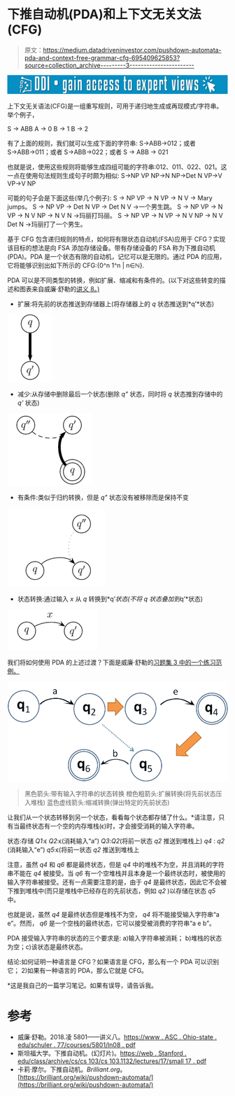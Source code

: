 # 下推自动机(PDA)和上下文无关文法(CFG)

> 原文：<https://medium.datadriveninvestor.com/pushdown-automata-pda-and-context-free-grammar-cfg-695409625853?source=collection_archive---------3----------------------->

[![](img/c5bfd701d281c2b5dac5ad54741102aa.png)](http://www.track.datadriveninvestor.com/1B9E)

上下文无关语法(CFG)是一组重写规则，可用于递归地生成或再现模式/字符串。举个例子，

S → ABB
A → 0
B → 1
B → 2

有了上面的规则，我们就可以生成下面的字符串:
S→ABB→012；或者
S→ABB→011；或者
S→ABB→022；或者
S → ABB → 021

也就是说，使用这些规则将能够生成四组可能的字符串:012、011、022、021。这一点在使用句法规则生成句子时颇为相似:
S→NP VP
NP→N
NP→Det N
VP→V
VP→V NP

可能的句子会是下面这些(举几个例子):
S → NP VP → N VP → N V → Mary jumps。
S → NP VP → Det N VP → Det N V →一个男生跳。
S → NP VP → N VP → N V NP → N V N →玛丽打玛丽。
S → NP VP → N VP → N V NP → N V Det N →玛丽打了一个男生。

基于 CFG 包含递归规则的特点，如何将有限状态自动机(FSA)应用于 CFG？实现该目标的想法是向 FSA 添加存储设备。带有存储设备的 FSA 称为下推自动机(PDA)。PDA 是一个状态有限的自动机，记忆可以是无限的。通过 PDA 的应用，它将能够识别出如下所示的 CFG:{0^n 1^n | n∈ℕ}.

PDA 可以是不同类型的转换，例如扩展、缩减和有条件的。(以下对这些转变的描述和图表来自威廉·舒勒的[讲义 8。)](https://www.asc.ohio-state.edu/schuler.77/courses/5801/LN08.pdf)

*   扩展:将先前的状态推送到存储器上(将存储器上的 *q* 状态推送到*q’*状态)

![](img/3cd70b33f6cac779114bab056480b0bc.png)

*   减少:从存储中删除最后一个状态(删除 *q"* 状态，同时将 *q* 状态推到存储中的 *q'* 状态)

![](img/8e91c5d181de1136e2adf0c2556ba155.png)

*   有条件:类似于归约转换，但是 *q"* 状态没有被移除而是保持不变

![](img/c9d8b91e943a394af355a66a110b630a.png)

*   状态转换:通过输入 *x* 从 *q* 转换到*q’*状态(不将 *q* 状态叠加到*q’*状态)

![](img/24dd68d27520c54c8a374a3414fbe8d3.png)

我们将如何使用 PDA 的上述过渡？下面是威廉·舒勒的[习题集 3 中的一个练习范例。](https://www.asc.ohio-state.edu/schuler.77/courses/5801/PS3.pdf)

![](img/7fd79e9ccf9185bdfc5754becc871b48.png)

>黑色箭头:带有输入字符串的状态转换
>橙色粗箭头:扩展转换(将先前状态压入堆栈)
>蓝色虚线箭头:缩减转换(弹出特定的先前状态)

让我们从一个状态转移到另一个状态，看看每个状态都存储了什么。*请注意，只有当最终状态有一个空的内存堆栈(ϵ)时，才会接受消耗的输入字符串。

状态:存储
*Q1*:ϵ
*Q2*:ϵ(消耗输入“a”)
*Q3*:*Q2*(将前一状态 *q2* 推送到堆栈上)
*q4* : *q2* (消耗输入“e”)
*q5*:ϵ(将前一状态 *q2* 推送到堆栈上

注意，虽然 *q4* 和 *q6* 都是最终状态，但是 *q4* 中的堆栈不为空，并且消耗的字符串不能在 *q4* 被接受。当 *q6* 有一个空堆栈并且本身是一个最终状态时，被使用的输入字符串被接受。还有一点需要注意的是，由于 *q4* 是最终状态，因此它不会被下推到堆栈中(而只是堆栈中已经存在的先前状态，例如 *q2* )以存储在状态 *q5* 中。

也就是说，虽然 *q4* 是最终状态但是堆栈不为空， *q4* 将不能接受输入字符串“a e”。然而， *q6* 是一个空栈的最终状态，它可以接受被消费的字符串“a e b”。

PDA 接受输入字符串的状态的三个要求是:
a)输入字符串被消耗；
b)堆栈的状态为空；c)该状态是最终状态。

结论:如何证明一种语言是 CFG？如果语言是 CFG，那么有一个 PDA 可以识别它；
2)如果有一种语言的 PDA，那么它就是 CFG。

*这是我自己的一篇学习笔记。如果有误导，请告诉我。

# 参考

*   威廉·舒勒。2018.凌 5801——讲义八。[https://www . ASC . Ohio-state . edu/schuler . 77/courses/5801/ln08 . pdf](https://www.asc.ohio-state.edu/schuler.77/courses/5801/LN08.pdf)
*   斯坦福大学。下推自动机。(幻灯片)。[https://web . Stanford . edu/class/archive/cs/cs 103/cs 103.1132/lectures/17/small 17 . pdf](https://web.stanford.edu/class/archive/cs/cs103/cs103.1132/lectures/17/Small17.pdf)
*   卡莉·摩尔。下推自动机。*Brilliant.org*。[https://brilliant.org/wiki/pushdown-automata/](https://brilliant.org/wiki/pushdown-automata/)